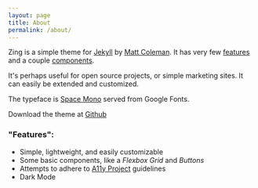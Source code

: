```yaml
---
layout: page
title: About
permalink: /about/
---
```


Zing is a simple theme for [Jekyll](https://jekyllrb.com/) by [Matt Coleman](http://mtcl.mn). It has very few [features](#features) and a couple [components](/components).

It's perhaps useful for open source projects, or simple marketing sites. It can easily be extended and customized.

The typeface is [Space Mono](https://fonts.google.com/specimen/Space+Mono) served from Google Fonts.

Download the theme at [Github](https://github.com/mtclmn/zing)

### <a name="features"></a>"Features":

- Simple, lightweight, and easily customizable
- Some basic components, like a *Flexbox Grid* and *Buttons*
- Attempts to adhere to [A11y Project](http://a11yproject.com/) guidelines
- Dark Mode
